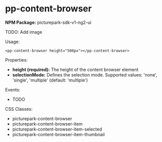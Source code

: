 # pp-content-browser

**NPM Package:** picturepark-sdk-v1-ng2-ui

TODO: Add image

Usage:

    <pp-content-browser height="500px"></pp-content-browser>

Properties:

- **height (required):** The height of the content browser element
- **selectionMode:** Defines the selection mode. Supported values: 'none', 'single', 'multiple' (default: 'multiple')

Events:

- TODO

CSS Classes:

- picturepark-content-browser
- picturepark-content-browser-item
- picturepark-content-browser-item-selected
- picturepark-content-browser-item-thumbnail
